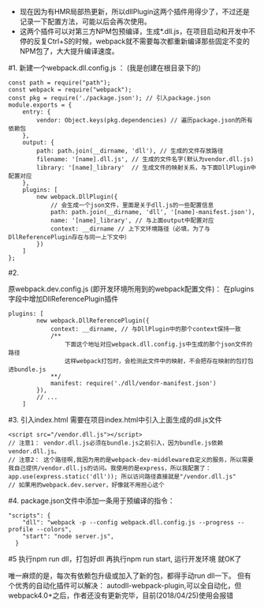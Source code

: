  - 现在因为有HMR局部热更新，所以dllPlugin这两个插件用得少了，不过还是记录一下配置方法，可能以后会再次使用。
 - 这两个插件可以对第三方NPM包预编译，生成*.dll.js，在项目启动和开发中不停的反复Ctrl+S的时候，webpack就不需要每次都重新编译那些固定不变的NPM包了，大大提升编译速度。
 
 #1. 
 新建一个webpack.dll.config.js ：
 (我是创建在根目录下的)

```
const path = require("path");
const webpack = require("webpack");
const pkg = require('./package.json'); // 引入package.json
module.exports = {
    entry: {
        vendor: Object.keys(pkg.dependencies) // 遍历package.json的所有依赖包
    },
    output: {
        path: path.join(__dirname, 'dll'), // 生成的文件存放路径
        filename: '[name].dll.js', // 生成的文件名字(默认为vendor.dll.js)
        library: '[name]_library'  // 生成文件的映射关系，与下面DllPlugin中配置对应
    },
    plugins: [
        new webpack.DllPlugin({
	        // 会生成一个json文件，里面是关于dll.js的一些配置信息
            path: path.join(__dirname, 'dll', '[name]-manifest.json'),
            name: '[name]_library', // 与上面output中配置对应
            context: __dirname // 上下文环境路径（必填，为了与DllReferencePlugin存在与同一上下文中）
        })
    ]
};
```

#2.

 原webpack.dev.config.js (即开发环境所用到的webpack配置文件)：
 在plugins字段中增加DllReferencePlugin插件
 

```
plugins: [
        new webpack.DllReferencePlugin({
            context: __dirname, // 与DllPlugin中的那个context保持一致
            /** 
	            下面这个地址对应webpack.dll.config.js中生成的那个json文件的路径
	            这样webpack打包时，会检测此文件中的映射，不会把存在映射的包打包进bundle.js
            **/
            manifest: require('./dll/vendor-manifest.json')
        }),
        // ...
    ]
```
#3. 引入index.html
需要在项目index.html中引入上面生成的dll.js文件
```
<script src="/vendor.dll.js"></script>
// 注意1： vendor.dll.js必须在bundle.js之前引入，因为bundle.js依赖vendor.dll.js。
// 注意2： 这个路径啊,我因为用的是webpack-dev-middleware自定义的服务，所以需要我自己提供/vendor.dll.js的访问。我使用的是express，所以我配置了：app.use(express.static('dll')); 所以访问路径直接就是"/vendor.dll.js"
// 如果用的webpack.dev.server，好像就不用担心这个
```

#4.
package.json文件中添加一条用于预编译的指令：

```
"scripts": {
    "dll": "webpack -p --config webpack.dll.config.js --progress --profile --colors",
    "start": "node server.js",
  }
```

#5
执行npm run dll，打包好dll
再执行npm run start, 运行开发环境
就OK了

唯一麻烦的是，每次有依赖包升级或加入了新的包，都得手动run dll一下。
但有个优秀的自动化插件可以解决：
autodll-webpack-plugin,可以全自动化，但webpack4.0+之后，作者还没有更新完毕，目前(2018/04/25)使用会报错